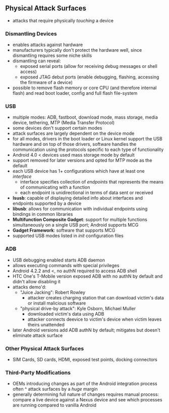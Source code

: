 ## Physical Attack Surfaces

- attacks that require physically _touching_ a device

### Dismantling Devices
- enables attacks against hardware
- manufacturers typically don't protect the hardware well, since dismantling requires some niche skills
- dismantling can reveal:
  - exposed serial ports (allow for receiving debug messages or shell access)
  - exposed JTAG debut ports (enable debugging, flashing, accessing the firmware of a device)
- possible to remove flash memory or core CPU (and therefore internal flash) and read boot loader, config and full flash file-system

### USB
- multiple modes: ADB, fastboot, download mode, mass storage, media device, tethering, MTP (Media Transfer Protocol)
- some devices don't support certain modes
- attack surfaces are largely dependent on the device mode
- for all modes, drivers in the boot loader or Linux kernel support the USB hardware and on top of those drivers, software handles the communication using the protocols specific to each type of functionality
- Android 4.0 < devices used mass storage mode by default
- support removed for later versions and opted for MTP mode as the default
- each USB device has 1+ configurations which have at least one _interface_
  - interface specifies collection of _endpoints_ that represents the means of communicating with a function 
  - each endpoint is unidirectional in terms of data sent or received
- **lsusb**: capable of displaying detailed info about interfaces and endpoints supported by a device
- **libusb**: allows for communication with individual endpoints using bindings in common libraries
- **Multifunction Composite Gadget**: support for multiple functions simultaneously on a single USB port; Android supports MCG
- **Gadget Framework**: software that supports MCG
- supported USB modes listed in _init_ configuration files

### ADB
- USB debugging enabled starts ADB daemon
- allows executing commands with special privileges
- Android 4.2.2 and <, no authN required to access ADB shell
- HTC One's T-Mobile version exposed ADB with no authN by default and didn't allow disabling it
- attacks demo'd: 
  - "Juice Jacking": Robert Rowley
    - attacker creates charging station that can download victim's data or install malicious software
  - "physical drive-by attack": Kyle Osborn, Michael Muller
    - downloaded victim's data using ADB
    - attacker connects deevice to victim's device when victim leaves theirs unattended
- later Android versions add ADB authN by default; mitigates but doesn't eliminate attack surface

### Other Physical Attack Surfaces
- SIM Cards, SD cards, HDMI, exposed test points, docking connectors

### Third-Party Modifications
- OEMs introducing changes as part of the Android integration process often ^ attack surfaces by a _huge_ margin
- generally determining full nature of changes requires manual process: compare a live device against a Nexus device and see which processes are running compared to vanilla Android

